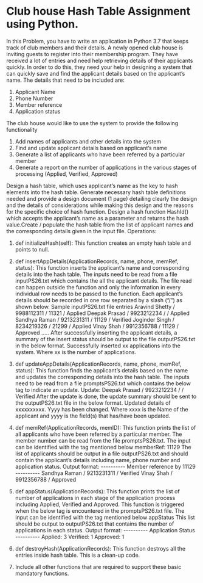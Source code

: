 # Club house Hash Table Assignment using Python.
In this Problem, you have to write an application in Python 3.7 that keeps track of club members
and their details.
A newly opened club house is inviting guests to register into their membership program. They have
received a lot of entries and need help retrieving details of their applicants quickly. In order to do this,
they need your help in designing a system that can quickly save and find the applicant details based
on the applicant’s name. The details that need to be included are:

1. Applicant Name
2. Phone Number
3. Member reference
4. Application status


The club house would like to use the system to provide the following functionality
1. Add names of applicants and other details into the system
2. Find and update applicant details based on applicant’s name
3. Generate a list of applicants who have been referred by a particular member
4. Generate a report on the number of applications in the various stages of processing (Applied,
Verified, Approved)

Design a hash table, which uses applicant’s name as the key to hash elements into the hash
table. Generate necessary hash table definitions needed and provide a design document (1 page)
detailing clearly the design and the details of considerations while making this design and the reasons
for the specific choice of hash function.
Design a hash function HashId() which accepts the applicant’s name as a parameter and returns
the hash value.Create / populate the hash table from the list of applicant names and the corresponding details
given in the input file.
Operations:
1. def initializeHash(self): This function creates an empty hash table and points to null.

2. def insertAppDetails(ApplicationRecords, name, phone, memRef, status): This function
inserts the applicant’s name and corresponding details into the hash table. The inputs need
to be read from a file inputPS26.txt which contains the all the applicant details. The file read
can happen outside the function and only the information in every individual row needs to be
passed to the function. Each applicant’s details should be recorded in one row separated by
a slash (“/”) as shown below.
Sample inputPS26.txt file entries
Aravind Shetty / 9988112311 / 11321 / Applied
Deepak Prasad / 9923212234 / / Applied
Sandhya Raman / 9213231311 / 11129 / Verified
Joginder Singh / 8234219326 / 21299 / Applied
Vinay Shah / 9912356788 / 11129 / Approved
…..
After successfully inserting the applicant details, a summary of the insert status should be
output to the file outputPS26.txt in the below format.
Successfully inserted xx applications into the system.
Where xx is the number of applications.

3. def updateAppDetails(ApplicationRecords, name, phone, memRef, status): This
function finds the applicant’s details based on the name and updates the corresponding
details into the hash table. The inputs need to be read from a file promptsPS26.txt which
contains the below tag to indicate an update.
Update: Deepak Prasad / 9923212234 / / Verified
After the update is done, the update summary should be sent to the outputPS26.txt file in the
below format.
Updated details of xxxxxxxxxx. Yyyy has been changed.
Where xxxx is the Name of the applicant and yyyy is the field(s) that has/have been updated.

4. def memRef(ApplicationRecords, memID): This function prints the list of all applicants who
have been referred by a particular member. The member number can be read from the file
promptsPS26.txt. The input can be identified with the tag mentioned below
memberRef: 11129
The list of applicants should be output in a file outputPS26.txt and should contain the
applicant’s details including name, phone number and application status.
Output format:
---------- Member reference by 11129 ----------
Sandhya Raman / 9213231311 / Verified
Vinay Shah / 9912356788 / Approved


5. def appStatus(ApplicationRecords): This function prints the list of number of applications
in each stage of the application process including Applied, Verified and Approved. This
function is triggered when the below tag is encountered in the promptsPS26.txt file. The input
can be identified with the tag mentioned below
appStatus
This list should be output to outputPS26.txt that contains the number of applications in each
status.
Output format:
---------- Application Status ----------
Applied: 3
Verified: 1
Approved: 1

6. def destroyHash(ApplicationRecords): This function destroys all the entries inside hash
table. This is a clean-up code.

7. Include all other functions that are required to support these basic mandatory functions.
